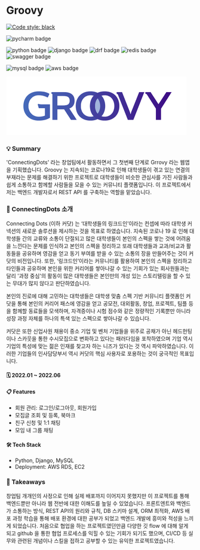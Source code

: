 # Groovy

[![Code style: black](https://img.shields.io/badge/code%20style-black-000000.svg)](https://github.com/psf/black)

![pycharm badge](https://img.shields.io/badge/PyCharm-000000?style=flat-square&logo=PyCharm&logoColor=white)

![python badge](https://img.shields.io/badge/Python-3776AB?style=flat-square&logo=Python&logoColor=white)
![django badge](https://img.shields.io/badge/Django-092E20?style=flat-square&logo=Django&logoColor=white)
![drf badge](https://img.shields.io/badge/Django_Rest_Framework-094E20?style=flat-square&logo=Django&logoColor=white)
![redis badge](https://img.shields.io/badge/redis-dc382d?style=flat-square&logo=redis&logoColor=white)
![swagger badge](https://img.shields.io/badge/drf--yasg-4479a1?style=flat-square&logo=swagger&logoColor=white)

![mysql badge](https://img.shields.io/badge/MySQL-4479A1?style=flat-square&logo=MySQL&logoColor=white)
![aws badge](https://img.shields.io/badge/AWS-232f3e?style=flat-square&logo=amazon-aws&logoColor=white)

![logo](./logos/groovy.jpeg)

### 💡 Summary
'ConnectingDots' 라는 창업팀에서 활동하면서 그 첫번째 단계로 Grrovy 라는 웹앱을 기획했습니다.
Groovy 는 지속되는 코로나19로 인해 대학생들이 겪고 있는 연결의 부재라는 문제를 해결하기 위한 프로젝트로
대학생들이 비슷한 관심사를 가진 사람들과 쉽게 소통하고 함께할 사람들을 모을 수 있는 커뮤니티 플랫폼입니다.
이 프로젝트에서 저는 백엔드 개발자로서 REST API 를 구축하는 역할을 맡았습니다.


### 👀 ConnectingDots 소개
Connecting Dots (이하 커닷) 는 ‘대학생들의 링크드인’이라는 컨셉에 따라 대학생 커넥션의 새로운 솔루션을 제시하는 것을 목표로 하였습니다.
지속된 코로나 19 로 인해 대학생들 간의 교류와 소통이 단절되고 많은 대학생들이 본인의 스펙을 쌓는 것에 어려움을 느낀다는 문제를 인식하고
본인의 스펙을 정리하고 또래 대학생들과 교과/비교과 활동들을 공유하며 영감을 얻고 동기 부여를 받을 수 있는 소통의 장을 만들어주는 것이 커닷의 비전입니다.
또한, ‘링크드인’이라는 커뮤니티를 활용하여 본인의 스펙을 정리하고 타인들과 공유하며 본인을 위한 커리어를 쌓아나갈 수 있는 기회가 있는 회사원들과는 달리
'과정 중심'의 활동이 많은 대학생들은 본인만의 개성 있는 스토리텔링을 할 수 있는 무대가 많지 않다고 판단하였습니다.


본인의 진로에 대해 고민하는 대학생들은 대학생 맞춤 스펙 기반 커뮤니티 플랫폼인 커닷을 통해 본인의 커리어 패스에 영감을 얻고
공모전, 대외활동, 창업, 프로젝트, 팀플 등을 함께할 동료들을 모색하며, 자격증이나 시험 점수와 같은 정량적인 기록뿐만 아니라 
성장 과정 자체를 하나의 특색 있는 스펙으로 쌓아나갈 수 있습니다.

커닷은 또한 신업사원 채용이 중소 기업 및 벤처 기업들을 위주로 공채가 아닌 헤드헌팅이나 스카웃을 통한 수시모집으로 변화하고 있다는 패러다임을 포착하였으며
기업 역시 기업의 특성에 맞는 젊은 인재를 찾고자 하는 니즈가 있다는 것 역시 파악하였습니다.
이러한 기업들의 인사담당부서 역시 커닷의 핵심 사용자로 포용하는 것이 궁극적인 목표입니다.


#### 🗓 2022.01 ~ 2022.06

#### 📋 Features
* 회원 관리: 로그인/로그아웃, 회원가입
* 모집글 조회 및 등록, 북마크
* 친구 신청 및 1:1 채팅
* 모임 내 그룹 채팅

#### 🛠 Tech Stack
* Python, Django, MySQL
* Deployment: AWS RDS, EC2


### 📌 Takeaways
창업팀 개개인의 사정으로 인해 실제 배포까지 이어지지 못했지만 이 프로젝트를 통해 백엔드뿐만 아니라 웹 전반에 대한 이해도를 높일 수 있었습니다.
프론트엔트와 백엔드가 소통하는 방식, REST API의 원리와 규칙, DB 스키마 설계, ORM 최적화, AWS 배포 과정 학습을 통해 배포 환경에 대한 공부가 되었고
백엔드 개발에 흥미와 적성을 느끼게 되었습니다. 처음으로 협업을 하는 프로젝트였던만큼 다양한 깃 flow 에 대해 알게 되고 github 을 통한 협업 프로세스를 익힐 수 있는 기회가 되기도 했으며,
CI/CD 등 실무와 관련된 개념이나 스킬을 접하고 공부할 수 있는 유익한 프로젝트였습니다.

